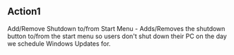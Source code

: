 ## Action1
Add/Remove Shutdown to/from Start Menu - Adds/Removes the shutdown button to/from the start menu so users don't shut down their PC on the day we schedule Windows Updates for.  
